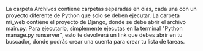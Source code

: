 La carpeta Archivos contiene carpetas separadas en días, cada una con un proyecto diferente de Python que solo se deben ejecutar. La carpeta mi_web contiene el proyecto de Django, donde se debe abrir el archivo main.py. Para ejecutarlo, simplemente ejecutas en la terminal "Python manage.py runserver", esto te devolverá un link que debes abrir en tu buscador, donde podrás crear una cuenta para crear tu lista de tareas.
